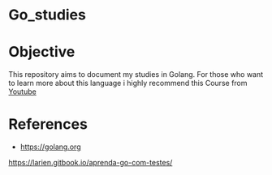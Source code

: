 # Go_studies

# Objective

This repository aims to document my studies in Golang. For those who want to learn more about this language i highly recommend this Course from [Youtube](https://www.youtube.com/channel/UCxD5EE0H7qOhRr0tIVsOZPQ)

# References

* https://golang.org


https://larien.gitbook.io/aprenda-go-com-testes/